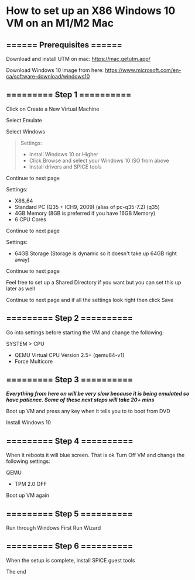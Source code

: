 
# How to set up an X86 Windows 10 VM on an M1/M2 Mac


## ====== Prerequisites ====== 

Download and install UTM on mac:
https://mac.getutm.app/

Download Windows 10 image from here: 
https://www.microsoft.com/en-ca/software-download/windows10


## ========= Step 1 ==========

Click on Create a New Virtual Machine

Select Emulate

Select Windows

> Settings:
> - Install Windows 10 or Higher
> - Click Browse and select your Windows 10 ISO from above
> - Install drivers and SPICE tools

Continue to next page

Settings:
- X86_64
- Standard PC (Q35 + ICH9, 2009) (alias of pc-q35-7.2) (q35)
- 4GB Memory (8GB is preferred if you have 16GB Memory)
- 6 CPU Cores

Continue to next page

Settings:
- 64GB Storage (Storage is dynamic so it doesn't take up 64GB right away)

Continue to next page

Feel free to set up a Shared Directory if you want but you can set this up later as well

Continue to next page and if all the settings look right then click Save


## ========= Step 2 ==========

Go into settings before starting the VM and change the following:

SYSTEM > CPU
- QEMU Virtual CPU Version 2.5+ (qemu64-v1)
- Force Multicore


## ========= Step 3 ==========

***Everything from here on will be very slow because it is being emulated so have patience. Some of these next steps will take 20+ mins***

Boot up VM and press any key when it tells you to to boot from DVD

Install Windows 10


## ========= Step 4 ==========

When it reboots it will blue screen. That is ok Turn Off VM and change the following settings:

QEMU
- TPM 2.0 OFF

Boot up VM again


## ========= Step 5 ==========

Run through Windows First Run Wizard


## ========= Step 6 ==========

When the setup is complete, install SPICE guest tools

The end
